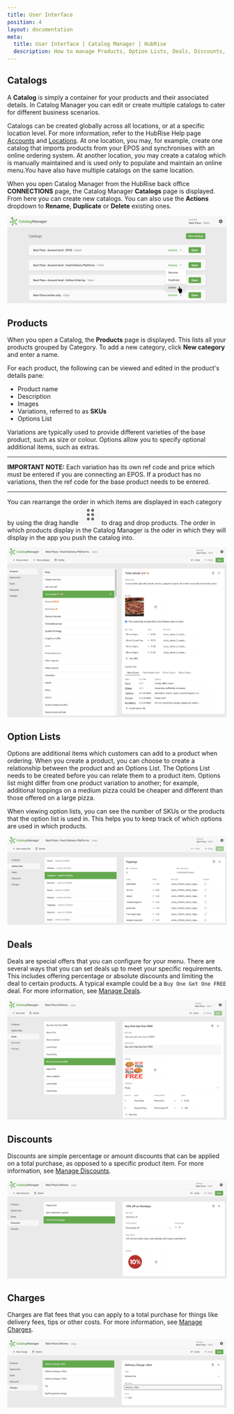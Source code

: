 ```yaml
---
title: User Interface
position: 4
layout: documentation
meta:
  title: User Interface | Catalog Manager | HubRise
  description: How to manage Products, Option Lists, Deals, Discounts, Charges. Synchronise catalogs between your EPOS and your apps.
---
```


## Catalogs

A **Catalog** is simply a container for your products and their associated details.  In Catalog Manager you can edit or create multiple catalogs to cater for different business scenarios. 

Catalogs can be created globally across all locations, or at a specific location level. For more information, refer to the HubRise Help page [Accounts](https://www.hubrise.com/docs/account) and [Locations](https://www.hubrise.com/docs/locations).  At one location, you may, for example, create one catalog that imports products from your EPOS and synchronises with an online ordering system.  At another location, you may create a catalog which is manually maintained and is used only to populate and maintain an online menu.You have also have multiple catalogs on the same location.

When you open Catalog Manager from the HubRise back office **CONNECTIONS** page, the Catalog Manager **Catalogs** page is displayed.  From here you can create new catalogs. You can also use the **Actions** dropdown to **Rename**, **Duplicate** or **Delete** existing ones.

![Catalog Manager Catalog list](../images/001-en-2x-catalog-list.png)

## Products

When you open a Catalog, the **Products** page is displayed.  This lists all your products grouped by Category. To add a new category, click **New category** and enter a name.  

For each product, the following can be viewed and edited in the product's details pane:

- Product name
- Description
- Images
- Variations, referred to as **SKUs**
- Options List

Variations are typically used to provide different varieties of the base product, such as size or colour.  Options allow you to specify optional additional items, such as extras.

---

**IMPORTANT NOTE:** Each variation has its own ref code and price which must be entered if you are connecting an EPOS. If a product has no variations, then the ref code for the base product needs to be entered.

---

You can rearrange the order in which items are displayed in each category by using the drag handle <InlineImage width="20" height="20">![Down arrow icon](../images/015-drag-drop.png)</InlineImage> to drag and drop products. The order in which products display in the Catalog Manager is the oder in which they will display in the app you push the catalog into.

![Catalog Manager Product List](../images/002-en-2x-product-list.png)

## Option Lists

Options are additional items which customers can add to a product when ordering.  When you create a product, you can choose to create a relationship between the product and an Options List. The Options List needs to be created before you can relate them to a product item. Options list might differ from one product variation to another; for example, additional toppings on a medium pizza could be cheaper and different than those offered on a large pizza.

When viewing option lists, you can see the number of SKUs or the products that the option list is used in. This helps you to keep track of which options are used in which products.

![Catalog Manager Options List](../images/003-en-2x-option-lists.png)

## Deals

Deals are special offers that you can configure for your menu. There are several ways that you can set deals up to meet your specific requirements. This includes offering percentage or absolute discounts and limiting the deal to certain products. A typical example could be a `Buy One Get One FREE` deal. For more information, see [Manage Deals](/apps/catalog-manager/manage-deals-discounts-charges#manage-deals).

![Catalog Manager Deals list](../images/005-en-2x-deals-list.png)

## Discounts

Discounts are simple percentage or amount discounts that can be applied on a total purchase, as opposed to a specific product item. For more information, see [Manage Discounts](apps/catalog-manager/manage-deals-discounts-charges#manage-discounts).

![Catalog Manager Discounts list](../images/006-en-2x-discounts-list.png)

## Charges

Charges are flat fees that you can apply to a total purchase for things like delivery fees, tips or other costs. For more information, see [Manage Charges](/apps/catalog-manager/manage-deals-discounts-charges#manage-charges).

![Catalog Manager Charges list](../images/007-en-2x-charges-list.png)



